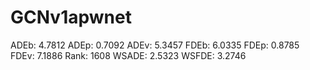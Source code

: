 # GCNv1apwnet

ADEb: 4.7812
ADEp: 0.7092
ADEv: 5.3457
FDEb: 6.0335
FDEp: 0.8785
FDEv: 7.1886
Rank: 1608
WSADE: 2.5323
WSFDE: 3.2746